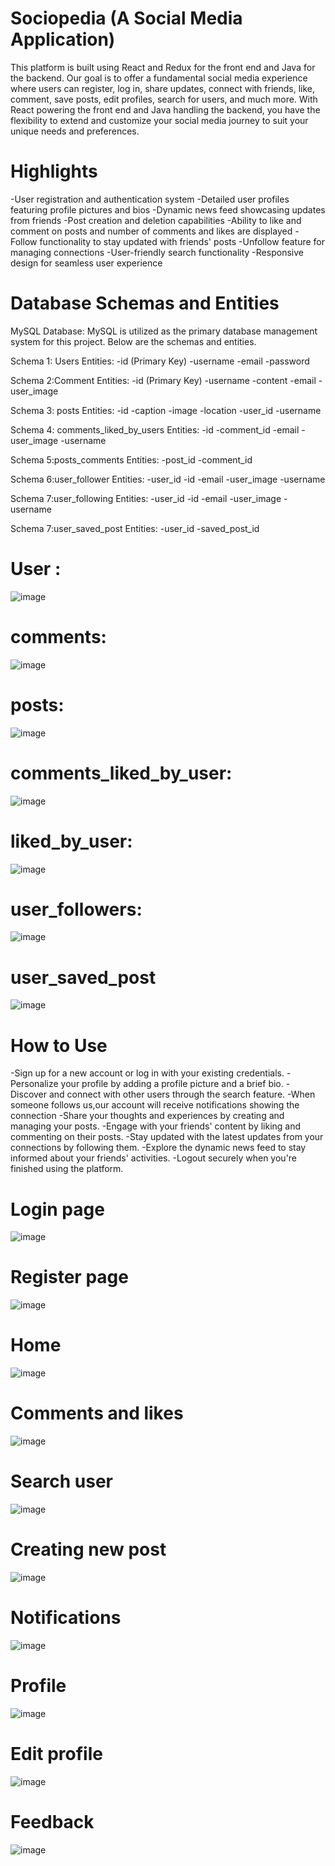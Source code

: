 # Sociopedia (A Social Media Application)
This platform is built using React and Redux for the front end and Java for the backend. Our goal is to offer a fundamental social media experience where users can register, log in, share updates, connect with friends, like, comment, save posts, edit profiles, search for users, and much more. With React powering the front end and Java handling the backend, you have the flexibility to extend and customize your social media journey to suit your unique needs and preferences. 

# Highlights
-User registration and authentication system
-Detailed user profiles featuring profile pictures and bios
-Dynamic news feed showcasing updates from friends
-Post creation and deletion capabilities
-Ability to like and comment on posts and number of comments and likes are displayed
-Follow functionality to stay updated with friends' posts
-Unfollow feature for managing connections
-User-friendly search functionality
-Responsive design for seamless user experience

# Database Schemas and Entities
MySQL Database:
MySQL is utilized as the primary database management system for this project. Below are the schemas and entities.

Schema 1: Users
Entities:
-id (Primary Key)
-username
-email
-password 

Schema 2:Comment
Entities:
-id (Primary Key)
-username
-content
-email
-user_image

Schema 3: posts
Entities:
-id
-caption
-image
-location
-user_id
-username

Schema 4: comments_liked_by_users
Entities:
-id
-comment_id
-email
-user_image
-username

Schema 5:posts_comments
Entities:
-post_id
-comment_id

Schema 6:user_follower
Entities:
-user_id
-id
-email
-user_image
-username

Schema 7:user_following
Entities:
-user_id
-id
-email
-user_image
-username

Schema 7:user_saved_post
Entities:
-user_id
-saved_post_id

# User :
![image](https://github.com/Lekhamm/BOB-Project/assets/117354716/dc4bd880-f0be-4927-a262-e7b3afd43633)

# comments:
![image](https://github.com/Lekhamm/BOB-Project/assets/117354716/01026119-e80c-4610-abb9-f42a9c0d65c3)

# posts:
![image](https://github.com/Lekhamm/BOB-Project/assets/117354716/0f0b445f-9946-4e1b-b100-855f16b31e71)

# comments_liked_by_user:
![image](https://github.com/Lekhamm/BOB-Project/assets/117354716/ce1dac6e-951a-4ff8-b878-5abdb78d543a)

# liked_by_user:
![image](https://github.com/Lekhamm/BOB-Project/assets/117354716/7eef039c-b310-4b81-aad2-0089250cba71)

# user_followers:
![image](https://github.com/Lekhamm/BOB-Project/assets/117354716/a79fd749-95a1-41b8-9293-6f6082dae583)

# user_saved_post
![image](https://github.com/Lekhamm/BOB-Project/assets/117354716/5a171e94-a92c-45ca-b807-52ec178bdcae)

# How to Use
-Sign up for a new account or log in with your existing credentials.
-Personalize your profile by adding a profile picture and a brief bio.
-Discover and connect with other users through the search feature.
-When someone follows us,our account will receive notifications showing the connection
-Share your thoughts and experiences by creating and managing your posts.
-Engage with your friends' content by liking and commenting on their posts.
-Stay updated with the latest updates from your connections by following them.
-Explore the dynamic news feed to stay informed about your friends' activities.
-Logout securely when you're finished using the platform.

# Login page
![image](https://github.com/Lekhamm/BOB-Project/assets/117354716/c93e41a3-fa49-4c15-8554-46d34ec972e4)

# Register page
![image](https://github.com/Lekhamm/BOB-Project/assets/117354716/701d1161-3c35-4575-a086-d73bc345cd1a)

# Home
![image](https://github.com/Lekhamm/BOB-Project/assets/117354716/800f691d-c169-44f5-8f81-b0ad8760e9dc)

# Comments and likes
![image](https://github.com/Lekhamm/BOB-Project/assets/117354716/ce650569-5e26-4699-a09d-5cab8bc5cda9)

# Search user
![image](https://github.com/Lekhamm/BOB-Project/assets/117354716/916c1a29-ad23-47da-a412-e27bfbb543f0)

# Creating new post
![image](https://github.com/Lekhamm/BOB-Project/assets/117354716/b9924549-71bd-4475-9145-4c7f55e48232)

# Notifications
![image](https://github.com/Lekhamm/BOB-Project/assets/117354716/e352f555-0739-418a-8f58-30ad45a93866)

# Profile
![image](https://github.com/Lekhamm/BOB-Project/assets/117354716/aa5ef564-7c48-4b81-92b8-8ed711c15e79)

# Edit profile
![image](https://github.com/Lekhamm/BOB-Project/assets/117354716/53f88feb-d3a1-445d-90c4-d4e95a4f315a)

# Feedback
![image](https://github.com/Lekhamm/BOB-Project/assets/117354716/3d575741-ccb6-45e3-b522-27c9d910fafa)
